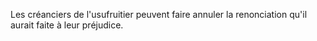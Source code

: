   
 Les créanciers de l'usufruitier peuvent faire annuler la renonciation qu'il aurait faite à leur préjudice.  

  
